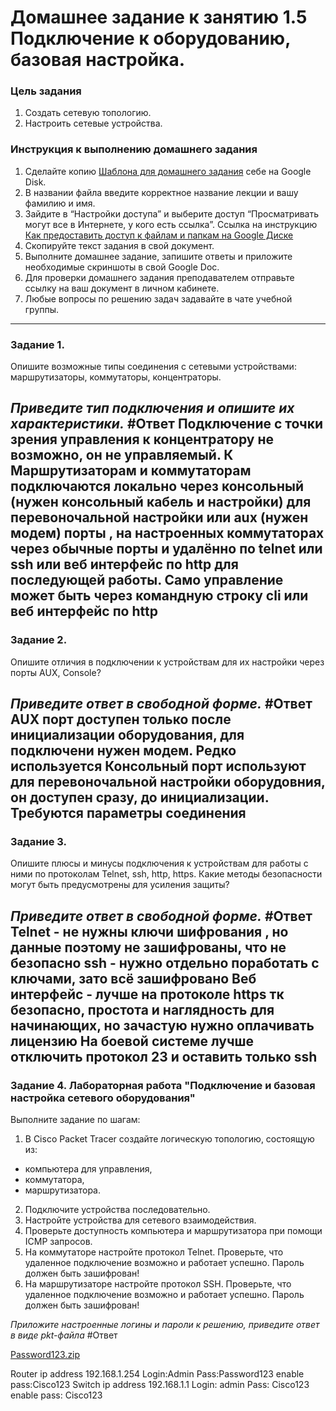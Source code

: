 # Домашнее задание к занятию 1.5 Подключение к оборудованию, базовая настройка. 

### Цель задания

1. Создать сетевую топологию.
2. Настроить сетевые устройства.

### Инструкция к выполнению домашнего задания

1. Сделайте копию [Шаблона для домашнего задания](https://docs.google.com/document/d/1youKpKm_JrC0UzDyUslIZW2E2bIv5OVlm_TQDvH5Pvs/edit) себе на Google Disk.
2. В названии файла введите корректное название лекции и вашу фамилию и имя.
3. Зайдите в “Настройки доступа” и выберите доступ “Просматривать могут все в Интернете, у кого есть ссылка”.
 Ссылка на инструкцию [Как предоставить доступ к файлам и папкам на Google Диске](https://support.google.com/docs/answer/2494822?hl=ru&co=GENIE.Platform%3DDesktop)
5. Скопируйте текст задания в свой документ.
6. Выполните домашнее задание, запишите ответы и приложите необходимые скриншоты в свой Google Doc.
7. Для проверки домашнего задания преподавателем отправьте ссылку на ваш документ в личном кабинете.
8. Любые вопросы по решению задач задавайте в чате учебной группы.

---

### Задание 1. 

Опишите возможные типы соединения с сетевыми устройствами: маршрутизаторы, коммутаторы, концентраторы. 

*Приведите тип подключения и опишите их характеристики.*
#Ответ
Подключение с точки зрения управления к концентратору не возможно, он не управляемый. К Маршрутизаторам и коммутаторам подключаются локально через консольный (нужен консольный кабель и настройки) для перевоночальной настройки или aux (нужен модем) порты , на настроенных коммутаторах через обычные порты и удалённо по telnet или ssh или веб интерфейс по http для последующей работы. Само управление может быть через командную строку cli или веб интерфейс по http
---

### Задание 2.

Опишите отличия в подключении  к устройствам для их настройки через порты AUX, Console? 

*Приведите ответ в свободной форме.*
#Ответ
AUX порт доступен только после инициализации оборудования, для подключени нужен модем. Редко используется
Консольный порт используют для перевоночальной настройки оборудовния, он доступен сразу, до инициализации. Требуются параметры соединения
---

### Задание 3.

Опишите плюсы и минусы подключения к устройствам для работы с ними по протоколам Telnet, ssh, http, https.
Какие методы безопасности могут быть предусмотрены для усиления защиты?  

*Приведите ответ в свободной форме.*
#Ответ
Telnet - не нужны ключи шифрования , но данные поэтому не зашифрованы, что не безопасно
ssh - нужно отдельно поработать с ключами, зато всё зашифровано
Веб интерфейс - лучше на протоколе https тк безопасно, простота и наглядность для начинающих, но зачастую нужно оплачивать лицензию
На боевой системе лучше отключить протокол 23 и оставить только ssh
---

### Задание 4. Лабораторная работа "Подключение и базовая настройка сетевого оборудования"

Выполните задание по шагам:

1. В Cisco Packet Tracer cоздайте логическую топологию, состоящую из:
- компьютера для управления,
- коммутатора,
- маршрутизатора.
2. Подключите устройства последовательно.
3. Настройте устройства для сетевого взаимодействия.
4. Проверьте доступность компьютера и маршрутизатора при помощи ICMP запросов. 
5. На коммутаторе настройте протокол Telnet. Проверьте, что удаленное подключение возможно и работает успешно. Пароль должен быть зашифрован!
6. На маршрутизаторе настройте протокол SSH. Проверьте, что удаленное подключение возможно и работает успешно. Пароль должен быть зашифрован!

*Приложите настроенные логины и пароли к решению, приведите ответ в виде pkt-файла*
#Ответ

[Password123.zip](https://github.com/Kapotov/bntw-homeworks/files/12467593/Password123.zip)

Router ip address 192.168.1.254 
Login:Admin
Pass:Password123
enable pass:Cisco123
Switch ip address 192.168.1.1
Login: admin
Pass: Cisco123
enable pass: Cisco123

